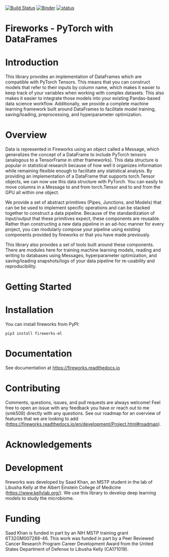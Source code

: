 [![Build Status](https://travis-ci.org/kellylab/fireworks.svg?branch=master)](https://travis-ci.org/kellylab/fireworks)
[![Binder](https://mybinder.org/badge_logo.svg)](https://mybinder.org/v2/gh/kellylab/Fireworks/mnistDemo?filepath=examples%2Fmnist.ipynb)
[![status](http://joss.theoj.org/papers/6156356281b38760548fdb14505d9ba1/status.svg)](http://joss.theoj.org/papers/6156356281b38760548fdb14505d9ba1)

# Fireworks - PyTorch with DataFrames

Introduction
=====================================

This library provides an implementation of DataFrames which are compatible with PyTorch Tensors. This means that you can construct models that refer to their inputs by column name, which makes it easier to keep track of your variables when working with complex datasets. This also makes it easier to integrate those models into your existing Pandas-based data science workflow.
Additionally, we provide a complete machine learning framework built around DataFrames to facilitate model training, saving/loading, preprocessing, and hyperparameter optimization.

Overview
=====================================

Data is represented in Fireworks using an object called a Message, which generalizes the concept of a DataFrame to include PyTorch tensors (analogous to a TensorFrame in other frameworks). This data structure is popular in statistical research because of how well it organizes information while remaining flexible enough to facilitate any statistical analysis. By providing an implementation of a DataFrame that supports torch.Tensor objects, we can now use this data structure with PyTorch. You can easily to move columns in a Message to and from torch.Tensor and to and from the GPU all within one object.

We provide a set of abstract primitives (Pipes, Junctions, and Models) that can be be used to implement specific operations and can be stacked together to construct a data pipeline. Because of the standardization of input/output that these primitives expect, these components are reusable. Rather than constructing a new data pipeline in an ad-hoc manner for every project, you can modularly compose your pipeline using existing components provided by fireworks or that you have made previously.

This library also provides a set of tools built around these components. There are modules here for training machine learning models, reading and writing to databases using Messages, hyperparameter optimization, and saving/loading snapshots/logs of your data pipeline for re-usability and reproducibility.

# Getting Started
Installation
=====================================
You can install fireworks from PyPI:

    pip3 install fireworks-ml

Documentation
=====================================
See documentation at https://fireworks.readthedocs.io

# Contributing

Comments, questions, issues, and pull requests are always welcome! Feel free to open an issue with any feedback you have or reach out to me (smk508) directly with any questions. See our roadmap for an overview of features that we are looking to add (https://fireworks.readthedocs.io/en/development/Project.html#roadmap).

# Acknowledgements
Development
=====================================
fireworks was developed by Saad Khan, an MSTP student in the lab of Libusha Kelly at the Albert Einstein College of Medicine (https://www.kellylab.org/). We use this library to develop deep learning models to study the microbiome.

Funding
=====================================
Saad Khan is funded in part by an NIH MSTP training grant 6T32GM007288-46. This work was funded in part by a Peer Reviewed Cancer Research Program Career Development Award from the United States Department of Defense to Libusha Kelly (CA171019).
